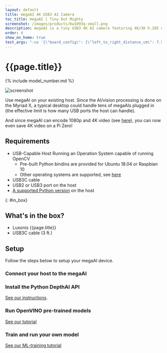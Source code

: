```yaml
---
layout: default
title: megaAI 4K USB3 AI Camera
toc_title: megaAI | Tiny but Mighty
screenshot: /images/products/bw1093q-small.png
description: megaAI is a tiny USB3 4K AI camera featuring 4K/30 h.265 encoding and powerful hardware accelerated ML/CV.
order: 4
show_on_home: true
test_args: "-co '{\"board_config\": {\"left_to_right_distance_cm\": 7.5}}'"
---
```


# {{page.title}}

{% include model_number.md %}

![screenshot]({{page.screenshot}})

Use megaAI on your existing host. Since the AI/vision processing is done on the Myriad X, a typical desktop could handle tens of megaAIs plugged in (the effective limit is how many USB ports the host can handle).

And since megaAI can encode 1080p and 4K video (see [here](https://docs.luxonis.com/faq/#how-do-i-record-video-with-depthai)), you can now even save 4K video on a Pi Zero!  

## Requirements

* USB-Capable Host Running an Operation System capable of running OpenCV
  * Pre-built Python bindins are provided for Ubuntu 18.04 or Raspbian 10
  * Other operating systems are supported, see [here](https://docs.luxonis.com/api/)
* USB3C cable
* USB2 or USB3 port on the host
* [A supported Python version](/api/#python_version) on the host

{: #in_box}
## What's in the box?

* Luxonis {{page.title}} 
* USB3C cable (3 ft.)

## Setup

Follow the steps below to setup your megaAI device.

<h3 class="step js-toc-ignore"><span></span> Connect your host to the megaAI</h3>

<h3 class="step js-toc-ignore"><span></span> Install the Python DepthAI API</h3>

[See our instructions](/api#python_version).

<h3 class="step js-toc-ignore"><span></span> Run OpenVINO pre-trained models</h3>

[See our tutorial](https://docs.luxonis.com/tutorials/openvino_model_zoo_pretrained_model/)

<h3 class="step js-toc-ignore"><span></span> Train and run your own model</h3>

[See our ML-training tutorial](https://docs.luxonis.com/tutorials/object_det_mnssv2_training/)


